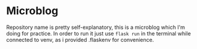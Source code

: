 # Microblog

Repository name is pretty self-explanatory, this is a microblog which I'm doing for practice.
In order to run it just use `flask run` in the terminal while connected to venv, as i provided .flaskenv for convenience.
